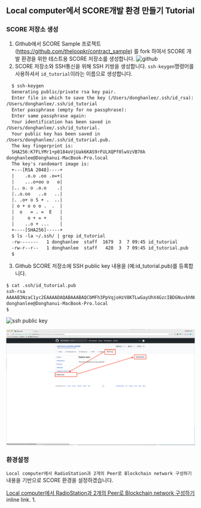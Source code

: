## Local computer에서 SCORE개발 환경 만들기 Tutorial

### SCORE 저장소 생성

1. Github에서 SCORE Sample 프로젝트(https://github.com/theloopkr/contract_sample) 를 fork 하여서 SCORE 개발 환경을 위한 테스트용 SCORE 저장소를 생성합니다. ![github](https://www.dropbox.com/s/5pny2b9m76vjrsj/github_contract-sample.png?dl=1)
2. SCORE 저장소와 SSH통신을 위해 SSH 키쌍을 생성합니다. `ssh-keygen`명령어를 사용하셔서 `id_tutorial`이라는 이름으로 생성합니다.
```
  $ ssh-keygen
  Generating public/private rsa key pair.
  Enter file in which to save the key (/Users/donghanlee/.ssh/id_rsa): /Users/donghanlee/.ssh/id_tutorial
  Enter passphrase (empty for no passphrase):
  Enter same passphrase again:
  Your identification has been saved in /Users/donghanlee/.ssh/id_tutorial.
  Your public key has been saved in /Users/donghanlee/.ssh/id_tutorial.pub.
  The key fingerprint is:
  SHA256:K7FLYMr1+p0184oVjUak6KAS9rFULXQPf0lwVzVB76k donghanlee@Donghanui-MacBook-Pro.local
  The key's randomart image is:
  +---[RSA 2048]----+
  |    .o.o .oo .o=+|
  |    ...o+oo o   o|
  |.. o. o .o.o    .|
  |..o.oo   ..o   ..|
  |. .o+ o S + .  ..|
  | o + o o o .  .  |
  |  o   = . =  E   |
  |     o + = +     |
  |    ..o + ...    |
  +----[SHA256]-----+
  $ ls -la ~/.ssh/ | grep id_tutorial
  -rw-------   1 donghanlee  staff  1679  3  7 09:45 id_tutorial
  -rw-r--r--   1 donghanlee  staff   420  3  7 09:45 id_tutorial.pub
  $
```

3. Github SCORE 저장소에 SSH public key 내용을 (예:id_tutorial.pub)를 등록합니다.
  ```
  $ cat .ssh/id_tutorial.pub
  ssh-rsa AAAAB3NzaC1yc2EAAAADAQABAAABAQCbMFh3PpVqjoHzV8KTLwGayUhX4GzcIBDGNuvbhNUJzU9o/1Ua2htKnFrQAN7DhWhTlLtVozBDl8o8vQck83KvSIdFnG7bruF5ch/k8vSMn8jBYrNuz3s3566NT63D73lf4sLZ/LP5Lz4EQGZnGlgYpSrykJW61u+BxNDxTeT39rKR97C9/bhwMK18pjLbw9M+Q7G54kAe1ak3anpqUxVNTWWGkJ4hWTH7eDJeIwyScZqAw+6NhiBc2bU1dl1gbworaQO528oJAx+W32+jsbe/AtxceqYp5vkN2+WFuMRsNKVuwxSGk0dhwOwJXt5o8aJ9/knT46LE8Y3lKeBvAf6V donghanlee@Donghanui-MacBook-Pro.local
  $
  ```
  ![ssh public key](https://www.dropbox.com/s/6z4lbq2y1hd2iiq/github_add_sshkey.png?dl=1)

![ssh public key](/images/github_add_sshkey.png)

### 환경설정
`Local computer에서 RadioStation과 2개의 Peer로 Blockchain network 구성하기` 내용을 기반으로 SCORE 환경을 설정하겠습니다.

[Local computer에서 RadioStation과 2개의 Peer로 Blockchain network 구성하기](Tutorial_1R2P.md "Title") inline link.
1.
